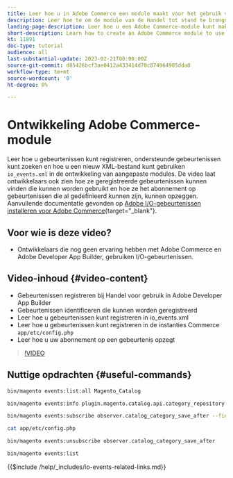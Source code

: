 ```yaml
---
title: Leer hoe u in Adobe Commerce een module maakt voor het gebruik van gebeurtenissen.
description: Leer hoe te om de module van de Handel tot stand te brengen om gebeurtenissen te gebruiken.
landing-page-description: Leer hoe u een Adobe Commerce-module kunt maken voor het gebruik van gebeurtenissen.
short-description: Learn how to create an Adobe Commerce module to use events.
kt: 11891
doc-type: tutorial
audience: all
last-substantial-update: 2023-02-21T00:00:00Z
source-git-commit: d85426bcf3ae0412a433414d70c874964905dda0
workflow-type: tm+mt
source-wordcount: '0'
ht-degree: 0%

---
```



# Ontwikkeling Adobe Commerce-module

Leer hoe u gebeurtenissen kunt registreren, ondersteunde gebeurtenissen kunt zoeken en hoe u een nieuw XML-bestand kunt gebruiken `io_events.xml` in de ontwikkeling van aangepaste modules. De video laat ontwikkelaars ook zien hoe ze geregistreerde gebeurtenissen kunnen vinden die kunnen worden gebruikt en hoe ze het abonnement op gebeurtenissen die al gedefinieerd kunnen zijn, kunnen opzeggen. Aanvullende documentatie gevonden op [Adobe I/O-gebeurtenissen installeren voor Adobe Commerce](https://developer.adobe.com/commerce/events/get-started/installation/){target="_blank"}.

## Voor wie is deze video?

* Ontwikkelaars die nog geen ervaring hebben met Adobe Commerce en Adobe Developer App Builder, gebruiken I/O-gebeurtenissen.

## Video-inhoud {#video-content}

* Gebeurtenissen registreren bij Handel voor gebruik in Adobe Developer App Builder
* Gebeurtenissen identificeren die kunnen worden geregistreerd
* Leer hoe u gebeurtenissen kunt registreren in io_events.xml
* Leer hoe u gebeurtenissen kunt registreren in de instanties Commerce `app/etc/config.php`
* Leer hoe u uw abonnement op een gebeurtenis opzegt

>[!VIDEO](https://video.tv.adobe.com/v/3415802?quality=12&learn=on)

## Nuttige opdrachten {#useful-commands}

```bash
bin/magento events:list:all Magento_Catalog

bin/magento events:info plugin.magento.catalog.api.category_repository.save

bin/magento events:subscribe observer.catalog_category_save_after --fields=entity_id --fields=parent_id

cat app/etc/config.php

bin/magento events:unsubscribe observer.catalog_category_save_after

bin/magento events:list
```

{{$include /help/_includes/io-events-related-links.md}}

